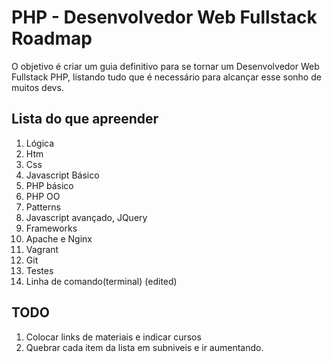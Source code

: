# PHP - Desenvolvedor Web Fullstack Roadmap

O objetivo é criar um guia definitivo para se tornar um Desenvolvedor Web Fullstack PHP, listando tudo que é necessário para alcançar esse sonho de muitos devs.


## Lista do que apreender

1. Lógica
2. Htm
3. Css 
4. Javascript Básico 
2. PHP básico
3. PHP OO
4. Patterns
5. Javascript avançado, JQuery
6. Frameworks
7. Apache e Nginx
8. Vagrant
9. Git
10. Testes
11. Linha de comando(terminal) (edited)


## TODO
1. Colocar links de materiais e indicar cursos
2. Quebrar cada item da lista em subniveis e ir aumentando.